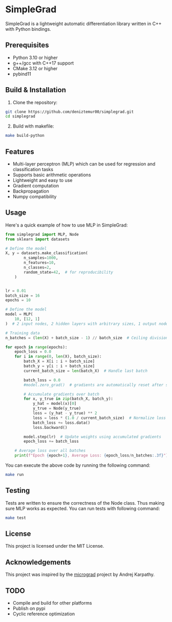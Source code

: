 # SimpleGrad

SimpleGrad is a lightweight automatic differentiation library written in C++ with Python bindings.


## Prerequisites

- Python 3.10 or higher
- g++/gcc with C++17 support
- CMake 3.12 or higher
- pybind11

## Build & Installation

1. Clone the repository:
```bash
git clone https://github.com/deniztemur00/simplegrad.git
cd simplegrad
```
2. Build with makefile:
```bash
make build-python
```
## Features

- Multi-layer perceptron (MLP) which can be used for regression and classification tasks
- Supports basic arithmetic operations
- Lightweight and easy to use
- Gradient computation
- Backpropagation
- Numpy compatibility


## Usage

Here's a quick example of how to use MLP in SimpleGrad:

```python
from simplegrad import MLP, Node
from sklearn import datasets

# Define the model
X, y = datasets.make_classification(
        n_samples=1000,
        n_features=10,
        n_classes=2,
        random_state=42,  # for reproducibility
    )


lr = 0.01
batch_size = 16
epochs = 10

# Define the model
model = MLP(
    10, [12, 1]
)  # 2 input nodes, 2 hidden layers with arbitrary sizes, 1 output node

# Training data
n_batches = (len(X) + batch_size - 1) // batch_size  # Ceiling division

for epoch in range(epochs):
    epoch_loss = 0.0
    for i in range(0, len(X), batch_size):
        batch_X = X[i : i + batch_size]
        batch_y = y[i : i + batch_size]
        current_batch_size = len(batch_X)  # Handle last batch

        batch_loss = 0.0
        #model.zero_grad()  # gradients are automatically reset after step function

        # Accumulate gradients over batch
        for x, y_true in zip(batch_X, batch_y):
            y_hat = model(x)[0]
            y_true = Node(y_true)
            loss = (y_hat - y_true) ** 2
            loss = loss * (1.0 / current_batch_size)  # Normalize loss
            batch_loss += loss.data()
            loss.backward()

        model.step(lr)  # Update weights using accumulated gradients
        epoch_loss += batch_loss

    # Average loss over all batches
    print(f"Epoch {epoch+1}, Average Loss: {epoch_loss/n_batches:.3f}")
```
You can execute the above code by running the following command:
```bash
make run
```

## Testing
Tests are written to ensure the correctness of the Node class. Thus making sure MLP works as expected. You can run tests with following command:
```bash
make test
```
## License

This project is licensed under the MIT License.

## Acknowledgements

This project was inspired by the [micrograd](https://github.com/karpathy/micrograd) project by Andrej Karpathy. 

## TODO

 - Compile and build for other platforms
 - Publish on pypi
 - Cyclic reference optimization


